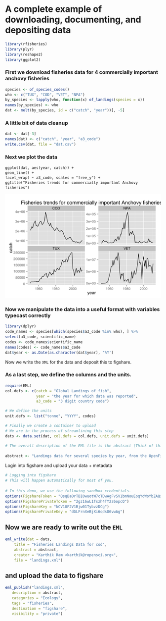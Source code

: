 # A complete example of downloading, documenting, and depositing data

```r
library(rfisheries)
library(plyr)
library(reshape2)
library(ggplot2)
```

### First we download fisheries data for 4 commercially important anchovy fisheries

```r
species <- of_species_codes()
who <- c("TUX", "COD", "VET", "NPA")
by_species <- lapply(who, function(x) of_landings(species = x))
names(by_species) <- who
dat <- melt(by_species, id = c("catch", "year"))[, -5]
```

###  A little bit of data cleanup

```r
dat <- dat[-3]
names(dat) <- c("catch", "year", "a3_code")
write.csv(dat, file = "dat.csv")
```

### Next we plot the data

```
ggplot(dat, aes(year, catch)) + 
geom_line() + 
facet_wrap( ~ a3_code, scales = "free_y") +
ggtitle("Fisheries trends for commercially important Anchovy fisheries")
```

![Fisheries collapse](eml.png)

### Now we manipulate the data into a useful format with variables typecast correctly
```r
library(dplyr)
code_names <- species[which(species$a3_code %in% who), ] %>% 
select(a3_code, scientific_name)
codes <- code_names$scientific_name
names(codes) <- code_names$a3_code
dat$year <- as.Date(as.character(dat$year), '%Y')
```


Now we write the `XML` for the data and deposit this to figshare.

### As a last step, we define the columns and the units.

```r
require(EML)
col.defs <- c(catch = "Global Landings of fish", 
              year = "the year for which data was reported", 
              a3_code = "3 digit country code")
```

```r
# We define the units
unit.defs <- list("tonne", "YYYY", codes)
```

```r
# Finally we create a container to upload
# We are in the process of streamlining this step
dats <- data.set(dat, col.defs = col.defs, unit.defs = unit.defs)
```

```r
# The overall description of the EML file is the abstract (Think of this as a "data publication") 

abstract <- "Landings data for several species by year, from the OpenFisheries database"
```

Login into figshare and upload your data + metadata

```r
# Logging into figshare
# This will happen automatically for most of you.

# In this demo, we use the following sandbox credentials.
options(FigshareToken = "QsqBaOrTBI0wuotW7cTDwAgFvSV1bmNouEoqYdWoYbZAQsqBaOrTXI0wuotW7cTDwA")
options(FigsharePrivateToken = "2gz16wL1Tszh4TY2z6opcQ")
options(FigshareKey = "kCV1UF2V1Bjw01TybvzDCg")
options(FigsharePrivateKey = "dGLFrnXeBjXi6qdsO6vwAg")
```

## Now we are ready to write out the `EML`

```r
eml_write(dat = dats, 
	title = "Fisheries Landings Data for cod", 
	abstract = abstract, 
    creator = "Karthik Ram <karthik@ropensci.org>", 
    file = "landings.xml")
 ```
 
## and upload the data to figshare
 ```r
eml_publish("landings.xml", 
	description = abstract, 
	categories = "Ecology", 
    tags = "fisheries", 
    destination = "figshare", 
    visibility = "private")
```


